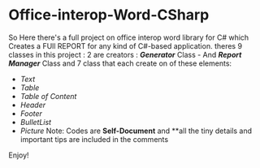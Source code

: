 # Office-interop-Word-CSharp
So Here there's a full project on office interop word library for C# which Creates a FUll REPORT for any kind of C#-based application.
theres 9 classes in this project : 2 are creators : ***Generator*** Class - And ***Report Manager*** Class 
and 7 class that each create on of these elements:
- *Text*
- *Table*
- *Table of Content*
- *Header*
- *Footer*
- *BulletList*
- *Picture*
Note: Codes are **Self-Document** and **all the tiny details and important tips are included in the comments 

Enjoy!

